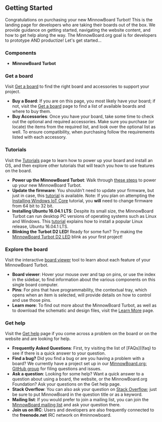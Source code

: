 ## Getting Started
Congratulations on purchasing your new MinnowBoard Turbot! This is the landing page for developers who are taking their boards out of the box. We provide guidance on getting started, navigating the website content, and how to get help along the way. The MinnowBoard.org goal is for developers to prototype AND productize! Let's get started... 

### Components
- **MinnowBoard Turbot**

### Get a board
Visit [Get a board](get-a-board) to find the right board and accessories to support your project.


- **Buy a Board**: If you are on this page, you most likely have your board; if not, visit the [Get a board](get-a-board) page to find a list of available boards and where to buy them.
- **Buy Accessories**: Once you have your board, take some time to check out the optional and required accessories. Make sure you purchase (or locate) the items from the required list, and look over the optional list as well. To ensure compatibility, when purchasing follow the requirements listed with each accessory.

### Tutorials
Visit the [Tutorials](tutorials) page to learn how to power up your board and install an OS, and then explore other tutorials that will teach you how to use features on the board. 


- **Power up the MinnowBoard Turbot**: Walk through [these steps](tutorials/powering-on-minnowboardturbot) to power up your new MinnowBoard Turbot.
- **Update the firmware**: You shouldn’t need to update your firmware, but just in case, this [tutorial](tutorials/updating_your_firmware) is available. Note: If you plan on attempting the [Installing Windows IoT Core](tutorials/installing-windows-iot-on-minnowboard-turbot) tutorial, you **will** need to change firmware from 64 bit to 32 bit.  
- **Installing Ubuntu 16.04.1 LTS**: Despite its small size, the MinnowBoard Turbot can run desktop PC versions of operating systems such as Linux and Windows. This [tutorial](tutorials/installing-ubuntu-16.04-on-minnowboardmax) explains how to install a popular Linux release, Ubuntu 16.04.1 LTS. 
- **Blinking the Turbot D2 LED!** Ready for some fun? Try making the [MinnowBoard Turbot D2 LED](tutorials/Turbot-blink) blink as your first project!

### Explore the board
Visit the interactive [board viewer](board-viewer) tool to learn about each feature of your MinnowBoard Turbot. 


- **Board viewer**: Hover your mouse over and tap on pins, or use the index in the sidebar, to find information about the various components on this single board computer.
- **Pins**: For pins that have programmability, the contextual tray, which opens when an item is selected, will provide details on how to control and use those pins.
- **Learn more**: To find out more about the MinnowBoard Turbot, as well as to download the schematic and design files, visit the [Learn More](learn-more) page.

### Get help
Visit the [Get help](help) page if you come across a problem on the board or on the website and are looking for help.  


- **Frequently Asked Questions**: First, try visiting the list of [FAQs]((faq) to see if there is a quick answer to your question.
- **Find a bug?** Did you find a bug or are you having a problem with a board? We currently have a project set up in our [MinnowBoard.org: GitHub group](https://github.com/minnowboard-org/bugs-and-help) for filing questions and issues.
- **Ask a question**: Looking for some help? Want a quick answer to a question about using a board, the website, or the MinnowBoard.org Foundation? Ask your questions on the Get help page.
- **Stack Overflow**: You can also ask your question on [Stack Overflow](http://stackoverflow.com/search?q=minnowboard); just be sure to put MinnowBoard in the question title or as a keyword.
- **Mailing list**: If you would prefer to join a mailing list, you can join the [MinnowBoard mailing list](http://lists.elinux.org/mailman/listinfo/elinux-minnowboard) and ask your question there.
- **Join us on IRC**: Users and developers are also frequently connected to the **freenode.net** IRC network on #minnowboard.
